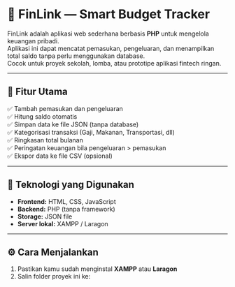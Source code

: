 # 💼 FinLink — Smart Budget Tracker

FinLink adalah aplikasi web sederhana berbasis **PHP** untuk mengelola keuangan pribadi.  
Aplikasi ini dapat mencatat pemasukan, pengeluaran, dan menampilkan total saldo tanpa perlu menggunakan database.  
Cocok untuk proyek sekolah, lomba, atau prototipe aplikasi fintech ringan.

---

## 🚀 Fitur Utama
✅ Tambah pemasukan dan pengeluaran  
✅ Hitung saldo otomatis  
✅ Simpan data ke file JSON (tanpa database)  
✅ Kategorisasi transaksi (Gaji, Makanan, Transportasi, dll)  
✅ Ringkasan total bulanan  
✅ Peringatan keuangan bila pengeluaran > pemasukan  
✅ Ekspor data ke file CSV (opsional)

---

## 🧠 Teknologi yang Digunakan
- **Frontend:** HTML, CSS, JavaScript
- **Backend:** PHP (tanpa framework)
- **Storage:** JSON file
- **Server lokal:** XAMPP / Laragon

---

## ⚙️ Cara Menjalankan

1. Pastikan kamu sudah menginstal **XAMPP** atau **Laragon**  
2. Salin folder proyek ini ke:
